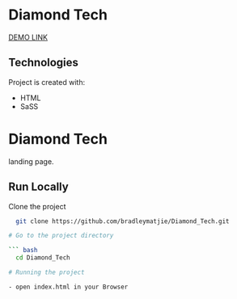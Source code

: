 # Diamond Tech
[DEMO LINK](https://github.com/bradleymatjie/diamond_Tech)

## Technologies
Project is created with:

* HTML
* SaSS


# Diamond Tech

 landing page.

## Run Locally

Clone the project

``` bash
  git clone https://github.com/bradleymatjie/Diamond_Tech.git

# Go to the project directory

``` bash
  cd Diamond_Tech

# Running the project

- open index.html in your Browser
